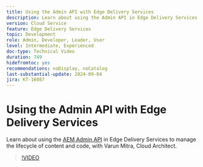 ```yaml
---
title: Using the Admin API with Edge Delivery Services
description: Learn about using the Admin API in Edge Delivery Services to manage the lifecycle of content and code.
version: Cloud Service
feature: Edge Delivery Services
topic: Development
role: Admin, Developer, Leader, User
level: Intermediate, Experienced
doc-type: Technical Video
duration: 749
hidefromtoc: yes
recommendations: noDisplay, noCatalog
last-substantial-update: 2024-09-04
jira: KT-16087
---
```


# Using the Admin API with Edge Delivery Services

Learn about using the [AEM Admin API](https://www.aem.live/docs/admin.html) in Edge Delivery Services to manage the lifecycle of content and code, with Varun Mitra, Cloud Architect.

>[!VIDEO](https://video.tv.adobe.com/v/3433158/?learn=on)
